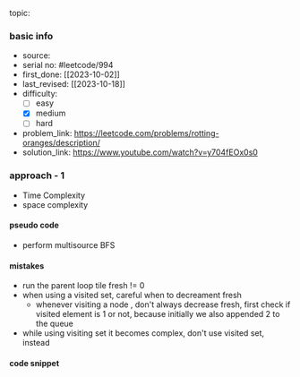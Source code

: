 topic:

### basic info
- source: 
- serial no: #leetcode/994 
- first_done: [[2023-10-02]]
- last_revised: [[2023-10-18]]
- difficulty:
	- [ ] easy
	- [x] medium
	- [ ] hard
- problem_link: https://leetcode.com/problems/rotting-oranges/description/
- solution_link: https://www.youtube.com/watch?v=y704fEOx0s0

### approach - 1
- Time Complexity
- space complexity

#### pseudo code
- perform multisource BFS
#### mistakes
- run the parent loop tile fresh != 0
- when using a visited set, careful when to decreament fresh
	- whenever visiting a node , don't always decrease fresh, first check if visited element is 1 or not, because initially we also appended 2 to the queue
- while using visiting set it becomes complex, don't use visited set, instead 
#### code snippet
```python

```